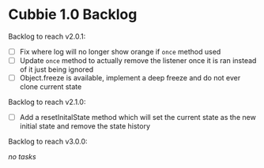 # Cubbie 1.0 Backlog

Backlog to reach v2.0.1:

- [ ] Fix where log will no longer show orange if `once` method used
- [ ] Update `once` method to actually remove the listener once it is ran instead of it just being ignored
- [ ] Object.freeze is available, implement a deep freeze and do not ever clone current state

Backlog to reach v2.1.0:

- [ ] Add a resetInitalState method which will set the current state as the new initial state and remove the state history

Backlog to reach v3.0.0:

*no tasks*
